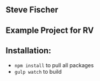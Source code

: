 ## Steve Fischer 

## Example Project for RV

## Installation:
 * `npm install` to pull all packages
 * `gulp watch` to build